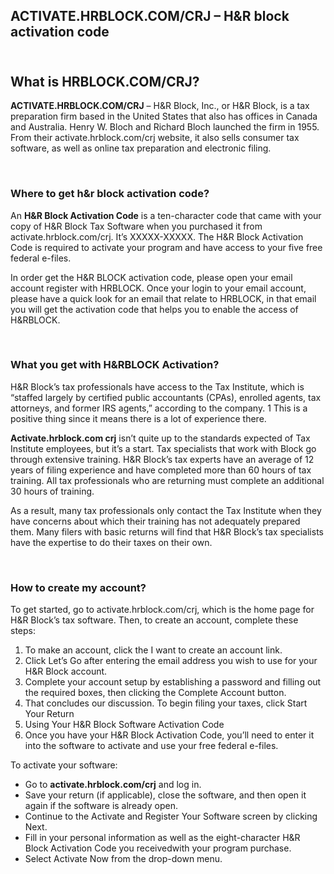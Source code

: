 <!-- #######  YAY, I AM THE SOURCE EDITOR! #########-->
<h2>ACTIVATE.HRBLOCK.COM/CRJ &ndash; H&amp;R block activation code</h2>
<h2><br />What is HRBLOCK.COM/CRJ?</h2>
<p><strong>ACTIVATE.HRBLOCK.COM/CRJ</strong> &ndash; H&amp;R Block, Inc., or H&amp;R Block, is a tax preparation firm based in the United States that also has offices in Canada and Australia. Henry W. Bloch and Richard Bloch launched the firm in 1955. From their activate.hrblock.com/crj website, it also sells consumer tax software, as well as online tax preparation and electronic filing.</p>
<p>&nbsp;</p>
<h3>Where to get h&amp;r block activation code?</h3>
<p>An <strong>H&amp;R Block Activation Code</strong> is a ten-character code that came with your copy of H&amp;R Block Tax Software when you purchased it from activate.hrblock.com/crj. It&rsquo;s XXXXX-XXXXX. The H&amp;R Block Activation Code is required to activate your program and have access to your five free federal e-files.</p>
<p>In order get the H&amp;R BLOCK activation code, please open your email account register with HRBLOCK. Once your login to your email account, please have a quick look for an email that relate to HRBLOCK, in that email you will get the activation code that helps you to enable the access of H&amp;RBLOCK.</p>
<p>&nbsp;</p>
<h3>What you get with H&amp;RBLOCK Activation?</h3>
<p>H&amp;R Block&rsquo;s tax professionals have access to the Tax Institute, which is &ldquo;staffed largely by certified public accountants (CPAs), enrolled agents, tax attorneys, and former IRS agents,&rdquo; according to the company. 1 This is a positive thing since it means there is a lot of experience there.</p>
<p><strong>Activate.hrblock.com crj</strong> isn&rsquo;t quite up to the standards expected of Tax Institute employees, but it&rsquo;s a start. Tax specialists that work with Block go through extensive training. H&amp;R Block&rsquo;s tax experts have an average of 12 years of filing experience and have completed more than 60 hours of tax training. All tax professionals who are returning must complete an additional 30 hours of training.</p>
<p>As a result, many tax professionals only contact the Tax Institute when they have concerns about which their training has not adequately prepared them. Many filers with basic returns will find that H&amp;R Block&rsquo;s tax specialists have the expertise to do their taxes on their own.</p>
<p>&nbsp;</p>
<h3>How to create my account?</h3>
<p>To get started, go to activate.hrblock.com/crj, which is the home page for H&amp;R Block&rsquo;s tax software. Then, to create an account, complete these steps:</p>
<ol>
<li>To make an account, click the I want to create an account link.</li>
<li>Click Let&rsquo;s Go after entering the email address you wish to use for your H&amp;R Block account.</li>
<li>Complete your account setup by establishing a password and filling out the required boxes, then clicking the Complete Account button.</li>
<li>That concludes our discussion. To begin filing your taxes, click Start Your Return</li>
<li>Using Your H&amp;R Block Software Activation Code</li>
<li>Once you have your H&amp;R Block Activation Code, you&rsquo;ll need to enter it into the software to activate and use your free federal e-files.</li>
</ol>
<p>To activate your software:</p>
<ul>
<li>Go to <strong>activate.hrblock.com/crj</strong> and log in.</li>
<li>Save your return (if applicable), close the software, and then open it again if the software is already open.</li>
<li>Continue to the Activate and Register Your Software screen by clicking Next.</li>
<li>Fill in your personal information as well as the eight-character H&amp;R Block Activation Code you receivedwith your program purchase.</li>
<li>Select Activate Now from the drop-down menu.</li>
</ul>
